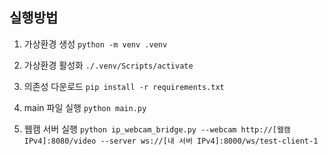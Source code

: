 ## 실행방법

1. 가상환경 생성
   `python -m venv .venv`

2. 가상환경 활성화
   `./.venv/Scripts/activate`

3. 의존성 다운로드
   `pip install -r requirements.txt`

4. main 파일 실행
   `python main.py`

5. 웹캠 서버 실행
   `python ip_webcam_bridge.py --webcam http://[웹캠 IPv4]:8080/video --server ws://[내 서버 IPv4]:8000/ws/test-client-1`
